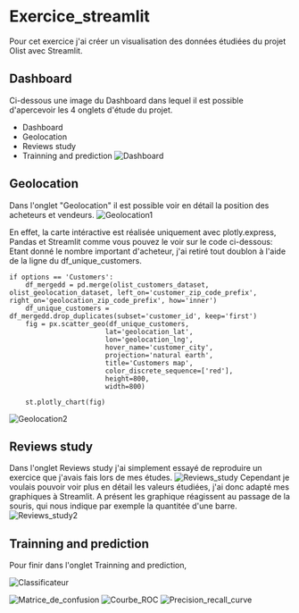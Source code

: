 # Exercice_streamlit

Pour cet exercice j'ai créer un visualisation des données étudiées du projet Olist avec Streamlit.
## Dashboard
Ci-dessous une image du Dashboard dans lequel il est possible d'apercevoir les 4 onglets d'étude du projet.
- Dashboard
- Geolocation
- Reviews study
- Trainning and prediction
![Dashboard](https://github.com/MiroMilano59/Exercice_streamlit/assets/153615242/f2993e7a-2e9e-4a01-b478-2036c9129948)
## Geolocation
Dans l'onglet "Geolocation" il est possible voir en détail la position des acheteurs et vendeurs.
![Geolocation1](https://github.com/MiroMilano59/Exercice_streamlit/assets/153615242/1f0c0825-422c-4db3-bb5f-de0d34f3d596)

En effet, la carte intéractive est réalisée uniquement avec plotly.express, Pandas et Streamlit comme vous pouvez le voir sur le code ci-dessous:
Etant donné le nombre important d'acheteur, j'ai retiré tout doublon à l'aide de la ligne du df_unique_customers.
```
if options == 'Customers':
    df_mergedd = pd.merge(olist_customers_dataset, olist_geolocation_dataset, left_on='customer_zip_code_prefix', right_on='geolocation_zip_code_prefix', how='inner')
    df_unique_customers = df_mergedd.drop_duplicates(subset='customer_id', keep='first')
    fig = px.scatter_geo(df_unique_customers,
                        lat='geolocation_lat',
                        lon='geolocation_lng',
                        hover_name='customer_city',
                        projection='natural earth',
                        title='Customers map',
                        color_discrete_sequence=['red'],
                        height=800,
                        width=800)
    
    st.plotly_chart(fig)
```
![Geolocation2](https://github.com/MiroMilano59/Exercice_streamlit/assets/153615242/ed792714-588f-4916-ad76-0c9feeaedba7)

## Reviews study

Dans l'onglet Reviews study j'ai simplement essayé de reproduire un exercice que j'avais fais lors de mes études. 
![Reviews_study](https://github.com/MiroMilano59/Exercice_streamlit/assets/153615242/49a717db-c728-4172-b04e-6aab2ab7d29b)
Cependant je voulais pouvoir voir plus en détail les valeurs étudiées, j'ai donc adapté mes graphiques à Streamlit. A présent les graphique réagissent au passage de la souris, qui nous indique par exemple la quantitée d'une barre.
![Reviews_study2](https://github.com/MiroMilano59/Exercice_streamlit/assets/153615242/d7c3a8c0-c176-4ecf-b6d1-1deb467f80b2)

## Trainning and prediction

Pour finir dans l'onglet Trainning and prediction, 

![Classificateur](https://github.com/MiroMilano59/Exercice_streamlit/assets/153615242/1ed234d0-ebd6-4e4e-b697-796bc752b939)

![Matrice_de_confusion](https://github.com/MiroMilano59/Exercice_streamlit/assets/153615242/95d4cff8-0599-482c-ab2c-b8cc38d515fa)
![Courbe_ROC](https://github.com/MiroMilano59/Exercice_streamlit/assets/153615242/6efa34bd-2ff5-448c-91ff-78d6c63391b9)
![Precision_recall_curve](https://github.com/MiroMilano59/Exercice_streamlit/assets/153615242/63ca5255-cd70-4e8f-baec-b8e8cbb4b121)
